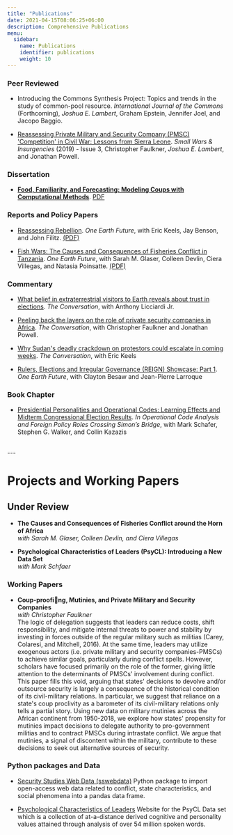 ```yaml
---
title: "Publications"
date: 2021-04-15T08:06:25+06:00
description: Comprehensive Publications
menu:
  sidebar:
    name: Publications
    identifier: publications
    weight: 10
---
```

### Peer Reviewed
- Introducing the Commons Synthesis Project: Topics and trends in the study of common-pool resource. *International Journal of the Commons* (Forthcoming), _Joshua E. Lambert_, Graham Epstein, Jennifer Joel, and Jacopo Baggio.

- [Reassessing Private Military and Security Company (PMSC) 'Competition' in Civil War: Lessons from Sierra Leone](https://doi.org/10.1080/09592318.2019.1601869). *Small Wars & Insurgencies* (2019) - Issue 3, Christopher Faulkner, _Joshua E. Lambert_, and Jonathan Powell.

### Dissertation
- [**Food, Familiarity, and Forecasting: Modeling Coups with Computational Methods**](http://jelambert.com/dissertation). [PDF](https://jelambert.com/posts/dissertation/)

### Reports and Policy Papers
- [Reassessing Rebellion](https://oefresearch.org/publications/reassessing-rebellion). *One Earth Future*, with Eric Keels, Jay Benson, and John Filitz.  [(PDF)](https://oefresearch.org/sites/default/files/documents/publications/Reassessing%20Rebellion-%20Exploring%20Recent%20Trends%20in%20Civil%20War%20Dynamics.pdf)

- [Fish Wars: The Causes and Consequences of Fisheries Conflict in Tanzania](https://securefisheries.org/fish-wars-tanzania). *One Earth Future*, with Sarah M. Glaser, Colleen Devlin, Ciera Villegas, and Natasia Poinsatte.  [(PDF)](https://securefisheries.org/sites/default/files/Fish%20Wars_final.pdf)


### Commentary
- [What belief in extraterrestrial visitors to Earth reveals about trust in elections](https://theconversation.com/what-belief-in-extraterrestrial-visitors-to-earth-reveals-about-trust-in-elections-155011?utm_source=twitter&utm_medium=bylinetwitterbutton). *The Conversation*, with Anthony Licciardi Jr.

- [Peeling back the layers on the role of private security companies in Africa](https://theconversation.com/peeling-back-the-layers-on-the-role-of-private-security-companies-in-africa-121145?utm_source=facebook&utm_medium=facebookbutton&fbclid=IwAR04LDzWX2MsAYiqwci_S4mlr_FLSw5vuPBusPJpYOA3NuphXlAB69X03uk). *The Conversation*, with Christopher Faulkner and Jonathan Powell.

- [Why Sudan's deadly crackdown on protestors could escalate in coming weeks](https://theconversation.com/why-sudans-deadly-crackdown-on-protesters-could-escalate-in-coming-weeks-118499?fbclid=IwAR09ls0UZ7l2YeMLlA7UkKht_cvjg5tAQKA-abZ0D2v_1f501q0akqSAoMg). *The Conversation*, with Eric Keels

- [Rulers, Elections and Irregular Governance (REIGN) Showcase: Part 1](https://oefresearch.org/news/rulers-elections-and-irregular-governance). *One Earth Future*, with Clayton Besaw and Jean-Pierre Larroque

### Book Chapter
- [Presidential Personalities and Operational Codes: Learning Effects and Midterm Congressional Election Results](https://www.routledge.com/Operational-Code-Analysis-and-Foreign-Policy-Roles-Crossing-Simons-Bridge/Schafer-Walker/p/book/9780367650902). *In Operational Code Analysis and Foreign Policy Roles Crossing Simon’s Bridge*, with Mark Schafer, Stephen G. Walker, and Collin Kazazis
<br>
---
<br>

# Projects and Working Papers
## Under Review


- **The Causes and Consequences of Fisheries Conflict around the Horn of Africa**
<br>*with Sarah M. Glaser, Colleen Devlin, and Ciera Villegas*

- **Psychological Characteristics of Leaders (PsyCL): Introducing a New Data Set**
<br>*with Mark Schfaer*

### Working Papers

- **Coup-proofing, Mutinies, and Private Military and Security Companies**
<br>*with Christopher Faulkner*
<br> The logic of delegation suggests that leaders can reduce costs, shift responsibility, and mitigate internal threats to power and stability by investing in forces outside of the regular military such as militias (Carey, Colaresi, and Mitchell, 2016). At the same time, leaders may utilize exogenous actors (i.e. private military and security companies-PMSCs) to achieve similar goals, particularly during conflict spells. However, scholars have focused primarily on the role of the former, giving little attention to the determinants of PMSCs'  involvement during conflict. This paper fills this void, arguing that states' decisions to devolve and/or outsource security is largely a consequence of the historical condition of its civil-military relations. In particular, we suggest that reliance on a state's coup proclivity as a barometer of its civil-military relations only tells a partial story. Using new data on military mutinies across the African continent from 1950-2018, we explore how states' propensity for mutinies impact decisions to delegate authority to pro-government militias and to contract PMSCs during intrastate conflict. We argue that mutinies, a signal of discontent within the military, contribute to these decisions to seek out alternative sources of security.

### Python packages and Data

- [Security Studies Web Data (sswebdata)](https://github.com/JELambert/sswebdata) Python package to import open-access web data related to conflict, state characteristics, and social phenomena into a pandas data frame.

- [Psychological Characteristics of Leaders](http://psycldataset.com/) Website for the PsyCL Data set which is a collection of at-a-distance derived cognitive and personality values attained through analysis of over 54 million spoken words.
